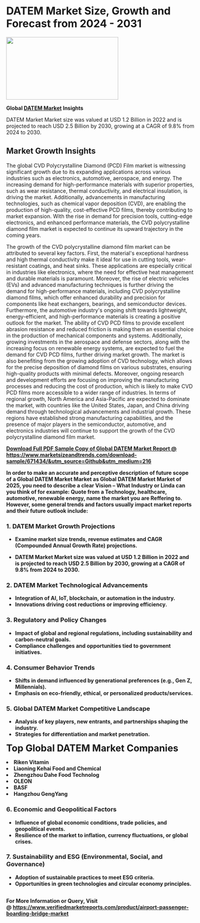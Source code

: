 <H1>DATEM Market Size, Growth and Forecast from 2024 - 2031</H1><img class="aligncenter size-medium wp-image-584254" src="https://thirdeyenews.in/wp-content/uploads/2024/09/Global-Market-Research-300x168.jpeg" alt="" width="300" height="168" /><p><strong>Global&nbsp;<a href="https://www.marketsizeandtrends.com/download-sample/671434/&amp;utm_source=Github&utm_medium=216">DATEM Market</a> Insights</strong></p><p>DATEM Market Market size was valued at USD 1.2 Billion in 2022 and is projected to reach USD 2.5 Billion by 2030, growing at a CAGR of 9.8% from 2024 to 2030.</p><p><h2>Market Growth Insights</h2> <p>The global CVD Polycrystalline Diamond (PCD) Film market is witnessing significant growth due to its expanding applications across various industries such as electronics, automotive, aerospace, and energy. The increasing demand for high-performance materials with superior properties, such as wear resistance, thermal conductivity, and electrical insulation, is driving the market. Additionally, advancements in manufacturing technologies, such as chemical vapor deposition (CVD), are enabling the production of high-quality, cost-effective PCD films, thereby contributing to market expansion. With the rise in demand for precision tools, cutting-edge electronics, and enhanced performance materials, the CVD polycrystalline diamond film market is expected to continue its upward trajectory in the coming years.</p> <p><strong><a href="#"></a></strong></p> <p>The growth of the CVD polycrystalline diamond film market can be attributed to several key factors. First, the material's exceptional hardness and high thermal conductivity make it ideal for use in cutting tools, wear-resistant coatings, and heat sinks. These applications are especially critical in industries like electronics, where the need for effective heat management and durable materials is paramount. Moreover, the rise of electric vehicles (EVs) and advanced manufacturing techniques is further driving the demand for high-performance materials, including CVD polycrystalline diamond films, which offer enhanced durability and precision for components like heat exchangers, bearings, and semiconductor devices. Furthermore, the automotive industry's ongoing shift towards lightweight, energy-efficient, and high-performance materials is creating a positive outlook for the market. The ability of CVD PCD films to provide excellent abrasion resistance and reduced friction is making them an essential choice in the production of mechanical components and systems. Additionally, growing investments in the aerospace and defense sectors, along with the increasing focus on renewable energy systems, are expected to fuel the demand for CVD PCD films, further driving market growth. The market is also benefiting from the growing adoption of CVD technology, which allows for the precise deposition of diamond films on various substrates, ensuring high-quality products with minimal defects. Moreover, ongoing research and development efforts are focusing on improving the manufacturing processes and reducing the cost of production, which is likely to make CVD PCD films more accessible to a wider range of industries. In terms of regional growth, North America and Asia-Pacific are expected to dominate the market, with countries like the United States, Japan, and China driving demand through technological advancements and industrial growth. These regions have established strong manufacturing capabilities, and the presence of major players in the semiconductor, automotive, and electronics industries will continue to support the growth of the CVD polycrystalline diamond film market. <p><strong><a href="#"></p><p><span class=""><strong>Download Full PDF Sample Copy of Global DATEM Market Report</strong> @ <a href="https://www.marketsizeandtrends.com/download-sample/671434/&amp;utm_source=Github&utm_medium=216" target="_blank">https://www.marketsizeandtrends.com/download-sample/671434/&amp;utm_source=Github&utm_medium=216</a></span></p><p>In order to make an accurate and perceptive description of future scope of a Global&nbsp;DATEM Market Market as Global&nbsp;DATEM Market Market of 2025, you need to describe a clear Vision &ndash; What Industry or Linda can you think of for example: Quote from a Technology, healthcare, automotive, renewable energy, name the market you are Reffering to. However, some general trends and factors usually impact market reports and their future outlook include:</p><h3>1.&nbsp;<strong>DATEM Market Growth Projections</strong></h3><ul><li>Examine market size trends, revenue estimates and CAGR (Compounded Annual Growth Rate) projections.</li><li><p>DATEM Market Market size was valued at USD 1.2 Billion in 2022 and is projected to reach USD 2.5 Billion by 2030, growing at a CAGR of 9.8% from 2024 to 2030.</p></li></ul><h3>2.&nbsp;<strong>DATEM Market Technological Advancements</strong></h3><ul><li>Integration of AI, IoT, blockchain, or automation in the industry.</li><li>Innovations driving cost reductions or improving efficiency.</li></ul><h3>3.&nbsp;<strong>Regulatory and Policy Changes</strong></h3><ul><li>Impact of global and regional regulations, including sustainability and carbon-neutral goals.</li><li>Compliance challenges and opportunities tied to government initiatives.</li></ul><h3>4.&nbsp;<strong>Consumer Behavior Trends</strong></h3><ul><li>Shifts in demand influenced by generational preferences (e.g., Gen Z, Millennials).</li><li>Emphasis on eco-friendly, ethical, or personalized products/services.</li></ul><h3>5.&nbsp;<strong>Global DATEM Market Competitive Landscape</strong></h3><ul><li>Analysis of key players, new entrants, and partnerships shaping the industry.</li><li>Strategies for differentiation and market penetration.</li></ul><p data-pm-slice="1 1 []"><span style="color: inherit; font-family: inherit; font-size: 25px;">Top Global DATEM Market Companies</span></p><div class="" data-test-id=""><p><li>Riken Vitamin</li><li> Liaoning Kehai Food and Chemical</li><li> Zhengzhou Dahe Food Technolog</li><li> OLEON</li><li> BASF</li><li> Hangzhou GengYang</li></p></div><h3>6.&nbsp;<strong>Economic and Geopolitical Factors</strong></h3><ul><li>Influence of global economic conditions, trade policies, and geopolitical events.</li><li>Resilience of the market to inflation, currency fluctuations, or global crises.</li></ul><h3>7.&nbsp;<strong>Sustainability and ESG (Environmental, Social, and Governance)</strong></h3><ul><li>Adoption of sustainable practices to meet ESG criteria.</li><li>Opportunities in green technologies and circular economy principles.</li></ul><h2><strong style="font-size: 14px;">For More Information or Query, Visit @&nbsp;</strong><a style="background-color: #ffffff; font-size: 14px;" href="https://www.marketsizeandtrends.com/report/datem-market/" target="_blank">https://www.verifiedmarketreports.com/product/airport-passenger-boarding-bridge-market</a></h2>
